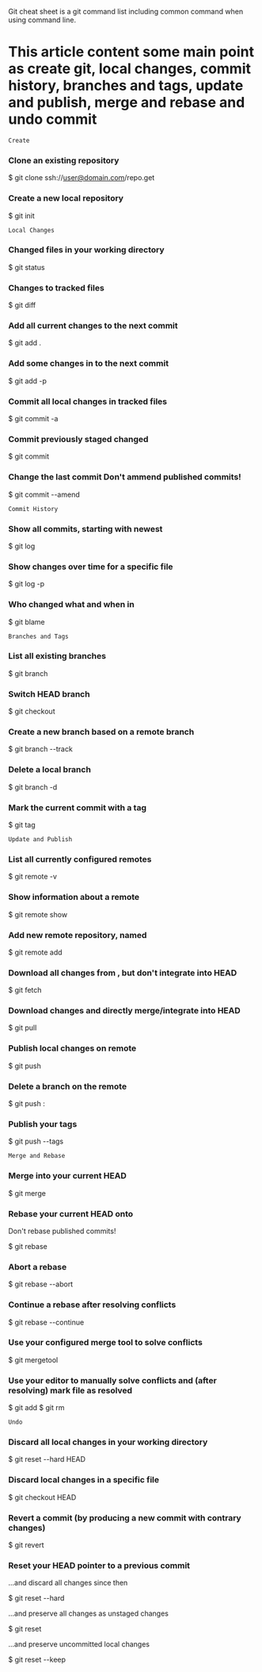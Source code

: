 Git cheat sheet is a git command list including common command when using command line.
# This article content some main point as create git, local changes, commit history, branches and tags, update and publish, merge and rebase and undo commit

    Create

### Clone an existing repository
$ git clone ssh://user@domain.com/repo.get

### Create a new local repository
$ git init

    Local Changes

### Changed files in your working directory
$ git status

### Changes to tracked files
$ git diff

### Add all current changes to the next commit
$ git add .

### Add some changes in <file> to the next commit
$ git add -p <file>

### Commit all local changes in tracked files
$ git commit -a

### Commit previously staged changed
$ git commit

### Change the last commit Don't ammend published commits!
$ git commit --amend

    Commit History

### Show all commits, starting with newest
$ git log

### Show changes over time for a specific file
$ git log -p <file>

### Who changed what and when in <file>
$ git blame <file>

    Branches and Tags

### List all existing branches
$ git branch

### Switch HEAD branch
$ git checkout <branch>

### Create a new branch based on a remote branch
$ git branch --track <new-branch> <remote-branch>

### Delete a local branch
$ git branch -d <branch>

### Mark the current commit with a tag
$ git tag <tag-name>

    Update and Publish

### List all currently configured remotes
$ git remote -v

### Show information about a remote
$ git remote show <remote>

### Add new remote repository, named <remote>
$ git remote add <remote> <url>

### Download all changes from <remote>, but don't integrate into HEAD
$ git fetch <remote>

### Download changes and directly merge/integrate into HEAD
$ git pull <remote> <branch>

### Publish local changes on remote
$ git push <remote> <branch>

### Delete a branch on the remote
$ git push <remote> :<branch>

### Publish your tags
$ git push --tags

    Merge and Rebase

### Merge <branch> into your current HEAD
$ git merge <branch>

### Rebase your current HEAD onto <brach>
Don't rebase published commits!

$ git rebase <branch>

### Abort a rebase
$ git rebase --abort

### Continue a rebase after resolving conflicts
$ git rebase --continue

### Use your configured merge tool to solve conflicts
$ git mergetool

### Use your editor to manually solve conflicts and (after resolving) mark file as resolved
$ git add <resolved-file>
$ git rm <resolved-file>

    Undo

### Discard all local changes in your working directory
$ git reset --hard HEAD

### Discard local changes in a specific file
$ git checkout HEAD <file>

### Revert a commit (by producing a new commit with contrary changes)
$ git revert <commit>

### Reset your HEAD pointer to a previous commit
...and discard all changes since then

$ git reset --hard <commit>

...and preserve all changes as unstaged changes

$ git reset <commit>

...and preserve uncommitted local changes

$ git reset --keep <commit>

